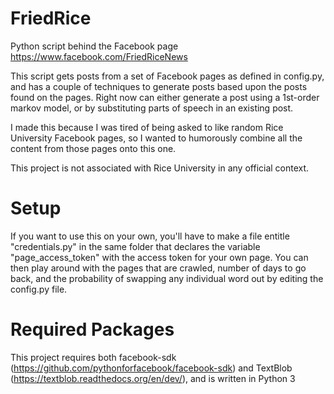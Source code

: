 # FriedRice
Python script behind the Facebook page https://www.facebook.com/FriedRiceNews

This script gets posts from a set of Facebook pages as defined in config.py, and has a couple of techniques to generate posts based upon the posts found on the pages. Right now can either generate a post using a 1st-order markov model, or by substituting parts of speech in an existing post.

I made this because I was tired of being asked to like random Rice University Facebook pages, so I wanted to humorously combine all the content from those pages onto this one.

This project is not associated with Rice University in any official context.

# Setup
If you want to use this on your own, you'll have to make a file entitle "credentials.py" in the same folder that declares the variable "page_access_token" with the access token for your own page. You can then play around with the pages that are crawled, number of days to go back, and the probability of swapping any individual word out by editing the config.py file.

# Required Packages
This project requires both facebook-sdk (https://github.com/pythonforfacebook/facebook-sdk) and TextBlob (https://textblob.readthedocs.org/en/dev/), and is written in Python 3
